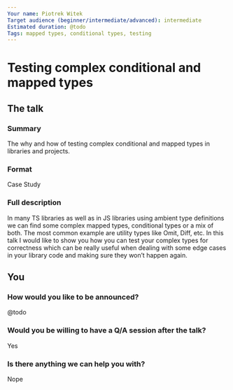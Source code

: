 ```yaml
---
Your name: Piotrek Witek
Target audience (beginner/intermediate/advanced): intermediate
Estimated duration: @todo
Tags: mapped types, conditional types, testing
---
```


# Testing complex conditional and mapped types

<!-- If you need a Table of Contents, put it between these tags. -->
<!-- TOC depthFrom:2 depthTo:3 -->

<!-- /TOC -->

## The talk

### Summary

The why and how of testing complex conditional and mapped types in libraries and projects.

### Format

Case Study

### Full description

In many TS libraries as well as in JS libraries using ambient type definitions we can find some complex mapped types, conditional types or a mix of both. The most common example are utility types like Omit, Diff, etc.
In this talk I would like to show you how you can test your complex types for correctness which can be really useful when dealing with some edge cases in your library code and making sure they won’t happen again.

## You

### How would you like to be announced?

@todo

### Would you be willing to have a Q/A session after the talk?

Yes

### Is there anything we can help you with?

Nope
